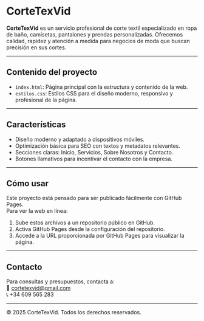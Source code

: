 # CorteTexVid

**CorteTexVid** es un servicio profesional de corte textil especializado en ropa de baño, camisetas, pantalones y prendas personalizadas. Ofrecemos calidad, rapidez y atención a medida para negocios de moda que buscan precisión en sus cortes.

---

## Contenido del proyecto

- `index.html`: Página principal con la estructura y contenido de la web.
- `estilos.css`: Estilos CSS para el diseño moderno, responsivo y profesional de la página.

---

## Características

- Diseño moderno y adaptado a dispositivos móviles.
- Optimización básica para SEO con textos y metadatos relevantes.
- Secciones claras: Inicio, Servicios, Sobre Nosotros y Contacto.
- Botones llamativos para incentivar el contacto con la empresa.

---

## Cómo usar

Este proyecto está pensado para ser publicado fácilmente con GitHub Pages.  
Para ver la web en línea:

1. Sube estos archivos a un repositorio público en GitHub.
2. Activa GitHub Pages desde la configuración del repositorio.
3. Accede a la URL proporcionada por GitHub Pages para visualizar la página.

---

## Contacto

Para consultas y presupuestos, contacta a:  
📧 cortetexvid@gmail.com  
📞 +34 609 565 283

---

© 2025 CorteTexVid. Todos los derechos reservados.

